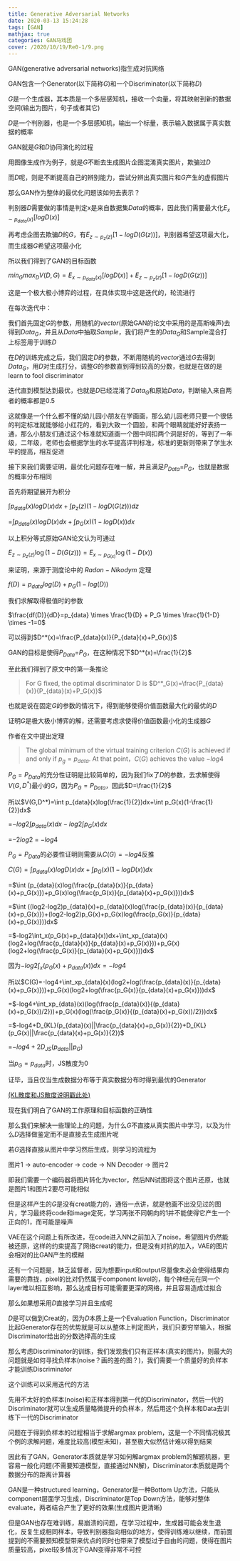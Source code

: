 ```yaml
---
title: Generative Adversarial Networks
date: 2020-03-13 15:24:28
tags: [GAN]
mathjax: true
categories: GAN马戏团
cover: /2020/10/19/Re0-1/9.png
---
```


GAN(generative adversarial networks)指生成对抗网络

GAN包含一个Generator(以下简称$G$)和一个Discriminator(以下简称$D$)

$G$是一个生成器，其本质是一个多层感知机，接收一个向量，将其映射到新的数据空间(输出为图片，句子或者其它)

$D$是一个判别器，也是一个多层感知机，输出一个标量，表示输入数据属于真实数据的概率

GAN就是$G$和$D$协同演化的过程

用图像生成作为例子，就是$G$不断去生成图片企图混淆真实图片，欺骗过$D$

而$D$呢，则是不断提高自己的辨别能力，尝试分辨出真实图片和$G$产生的虚假图片

那么GAN作为整体的最优化问题该如何去表示？

判别器$D$需要做的事情是判定x是来自数据集$Data$的概率，因此我们需要最大化$E_{x\sim p_{data}(x)}[logD(x)]$

再考虑企图去欺骗$D$的$G$，有$E_{z\sim p_{z}(z)}[1-logD(G(z))]$，判别器希望这项最大化，而生成器$G$希望这项最小化

所以我们得到了GAN的目标函数

$min_Gmax_DV(D,G)=E_{x\sim p_{data}(x)}[logD(x)]+E_{z\sim p_{z}(z)}[1-logD(G(z))]$

这是一个极大极小博弈的过程，在具体实现中这是迭代的，轮流进行

在每次迭代中：

我们首先固定$G$的参数，用随机的$vector$(原始GAN的论文中采用的是高斯噪声)去得到$Data_G$，并且从$Data$中抽取$Sample$，我们将产生的$Data_G$和Sample混合打上标签用于训练$D$

在$D$的训练完成之后，我们固定$D$的参数，不断用随机的$vector$通过$G$去得到$Data_G$，用$D$对生成打分，调整$G$的参数直到得到较高的分数，也就是在做的是learn to fool discriminator

迭代直到模型达到最优，也就是$D$已经混淆了$Data_G$和原始$Data$，判断输入来自两者的概率都是$0.5$

这就像是一个什么都不懂的幼儿园小朋友在学画画，那么幼儿园老师只要一个很低的判定标准就能够给小红花的，看到大致一个圆脸，和两个眼睛就能好好表扬一通，那么小朋友们通过这个标准就知道画一个圈中间扣两个洞是好的，等到了一年级，二年级，老师也会根据学生的水平提高评判标准，标准的更新则带来了学生水平的提高，相互促进

接下来我们需要证明，最优化问题存在唯一解，并且满足$P_{Data}$=$P_G$，也就是数据的概率分布相同

首先将期望展开为积分

$\int p_{data}(x)logD(x)dx+\int p_{z}(z)(1-logD(G(z)))dz$

=$\int p_{data}(x)logD(x)dx+\int p_G(x)(1-logD(x))dx$

以上积分等式原始GAN论文认为可通过

$E_{z\sim p_{z}(z)}\log(1-D(G(z)))=E_{x\sim p_{G(x)}}\log (1-D(x))$

来证明，来源于测度论中的 $Radon-Nikodym$ 定理

$f(D)=p_{data}log(D)+p_G(1-log(D))$

我们求解取得极值时的参数

$\frac{df(D)}{dD}=p_{data} \times \frac{1}{D} + P_G \times \frac{1}{1-D} \times -1=0$

可以得到$D^*(x)=\frac{P_{data}(x)}{P_{data}(x)+P_G(x)}$

GAN的目标是使得$P_{Data}$=$P_G$，在这种情况下$D^*(x)=\frac{1}{2}$

至此我们得到了原文中的第一条推论

>For G fixed, the optimal discriminator D is 
>$D^*_G(x)=\frac{P_{data}(x)}{P_{data}(x)+P_G(x)}$

也就是说在固定$G$的参数的情况下，得到能够使得价值函数最大化的最优的$D$

证明$G$是极大极小博弈的解，还需要考虑求使得价值函数最小化的生成器$G$

作者在文中提出定理

> The global minimum of the virtual training criterion $C(G)$ is achieved if and only if $p_g=p_{data}$. At that point，$C(G)$ achieves the value $-log4$

$P_G=P_{Data}$的充分性证明是比较简单的，因为我们fix了$D$的参数，去求解使得$V(G,D^*)$最小的$G$，因为$P_G=P_{Data}$，因此$D=\frac{1}{2}$

所以$V(G,D^*)=\int p_{data}(x)log(\frac{1}{2})dx+\int p_G(x)(1-\frac{1}{2})dx$

=$-log2\int p_{data}(x)dx-log2\int p_G(x)dx$

=$-2log2$ = $-log4$

$P_G=P_{Data}$的必要性证明则需要从$C(G)=-log4$反推

$C(G)=\int p_{data}(x)logD(x)dx+\int p_G(x)(1-logD(x))dx$

=$\int (p_{data}(x)log(\frac{p_{data}(x)}{p_{data}(x)+p_G(x)})+p_G(x)log(\frac{p_G(x)}{p_{data}(x)+p_G(x)}))dx$

=$\int ((log2-log2)p_{data}(x)+p_{data}(x)log(\frac{p_{data}(x)}{p_{data}(x)+p_G(x)})+(log2-log2)p_G(x)+p_G(x)log(\frac{p_G(x)}{p_{data}(x)+p_G(x)}))dx$

=$-log2\int_x(p_G(x)+p_{data}(x))dx+\int_xp_{data}(x)(log2+log(\frac{p_{data}(x)}{p_{data}(x)+p_G(x)}))+p_G(x)(log2+log(\frac{p_G(x)}{p_{data}(x)+p_G(x)}))dx$

因为$-log2\int_x(p_G(x)+p_{data}(x))dx=-log4$

所以$C(G)=-log4+\int_xp_{data}(x)(log2+log(\frac{p_{data}(x)}{p_{data}(x)+p_G(x)}))+p_G(x)(log2+log(\frac{p_G(x)}{p_{data}(x)+p_G(x)}))dx$

=$-log4+\int_xp_{data}(x)(log(\frac{p_{data}(x)}{(p_{data}(x)+p_G(x))/2}))+p_G(x)(log(\frac{p_G(x)}{(p_{data}(x)+p_G(x))/2}))dx$

=$-log4+D_{KL}(p_{data}(x)||\frac{p_{data}(x)+p_G(x)}{2})+D_{KL}(p_G(x)||\frac{p_{data}(x)+p_G(x)}{2})$

=$-log4+2D_{JS}(p_{data}||p_G)$

当$p_G=p_{data}$时，JS散度为0

证毕，当且仅当生成数据分布等于真实数据分布时得到最优的Generator

[(KL散度和JS散度说明戳此处)](https://forever97.github.io/2020/03/12/KLdivergence/ "With a Title")

现在我们明白了GAN的工作原理和目标函数的正确性

那么我们来解决一些理论上的问题，为什么$G$不直接从真实图片中学习，以及为什么$D$选择做鉴定而不是直接去生成图片呢

若$G$选择直接从图片中学习然后生成，则学习的流程为

图片1 -> auto-encoder -> code -> NN Decoder -> 图片2

即我们需要一个编码器将图片转化为vector，然后NN试图将这个图片还原，也就是图片1和图片2要尽可能相似

但是这样产生的$G$是没有creat能力的，通俗一点讲，就是他画不出没见过的图片，学习最终将code和image定死，学习两张不同朝向的1并不能使得它产生一个正向的1，而可能是噪声

VAE在这个问题上有所改进，在code进入NN之前加入了noise，希望图片仍然能被还原，这样的约束提高了网络creat的能力，但是没有对抗的加入，VAE的图片会相对的比GAN产生的模糊

还有一个问题是，缺乏监督者，因为想要input和output尽量像未必会使得结果向需要的靠拢，pixel的比对仍然属于component level的，每个神经元在同一个layer难以相互影响，那么达成目标可能需要更深的网络，并且容易造成过拟合

那么如果想采用$D$直接学习并且生成呢

$D$是可以做到Creat的，因为$D$本质上是一个Evaluation Function，Discriminator比起Generator存在的优势就是可以从整体上判定图片，我们只要穷举输入，根据Discriminator给出的分数选择高的生成

那么考虑Discriminator的训练，我们发现我们只有正样本(真实的图片)，则最大的问题就是如何寻找负样本(noise？画的差的图？)，我们需要一个质量好的负样本才能训练Discriminator

这个训练可以采用迭代的方法

先用不太好的负样本(noise)和正样本得到第一代的Discriminator，然后一代的Discriminator就可以生成质量略微提升的负样本，然后用这个负样本和Data去训练下一代的Discriminator

问题在于得到负样本的过程相当于求解argmax problem，这是一个不同情况极其个例的求解问题，难度比较高(模型未知)，甚至极大似然估计难以得到结果

因此有了GAN，Generator本质就是学习如何解argmax problem的解题机器，更容易一般化问题(不需要知道模型，直接通过NN解)，Discriminator本质就是两个数据分布的距离计算器

GAN是一种structured learning，Generator是一种Bottom Up方法，只能从component层面学习生成，Discriminator是Top Down方法，能够对整体evaluate，两者结合产生了更好的效果(生成图片更清晰)

但是GAN也存在难训练，易崩溃的问题，在学习过程中，生成器可能会发生退化，反复生成相同样本，导致判别器指向相似的地方，使得训练难以继续，而前面提到的不需要预知模型带来优点的同时也带来了模型过于自由的问题，使得在图片质量较高，pixel较多情况下GAN变得非常不可控
